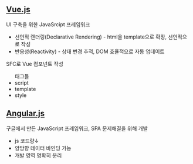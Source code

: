 <div>
  <h2><a href="https://ko.vuejs.org/guide/introduction.html">Vue.js</a></h2>
  <div>
    <p>UI 구축을 위한 JavaSrcipt 프레임워크</p>
    <ul>
      <li>선언적 랜더링(Declarative Rendering) - html을 template으로 확장, 선언적으로 작성</li>
      <li>반응성(Reactivity) - 상태 변경 추적, DOM 효율적으로 자동 업데이트</li>
    </ul>
    <p>SFC로 Vue 컴포넌트 작성</p>
    <ul>
      <label>태그들
      <li>script</li>
      <li>template</li>
      <li>style</li>
    </ul>
  </div>
</div>
<div>
  <h2><a href="https://angularjs.org/">Angular.js</a></h2>
  <div>
    <p>구글에서 만든 JavaScript 프레임워크, SPA 문제해결을 위해 개발</p>
    <ul>
      <li>js 코드량↓</li>
      <li>양방향 데이터 바인딩 가능</li>
      <li>개발 영역 명확히 분리</li>
    </ul>
  </div>
</div>
